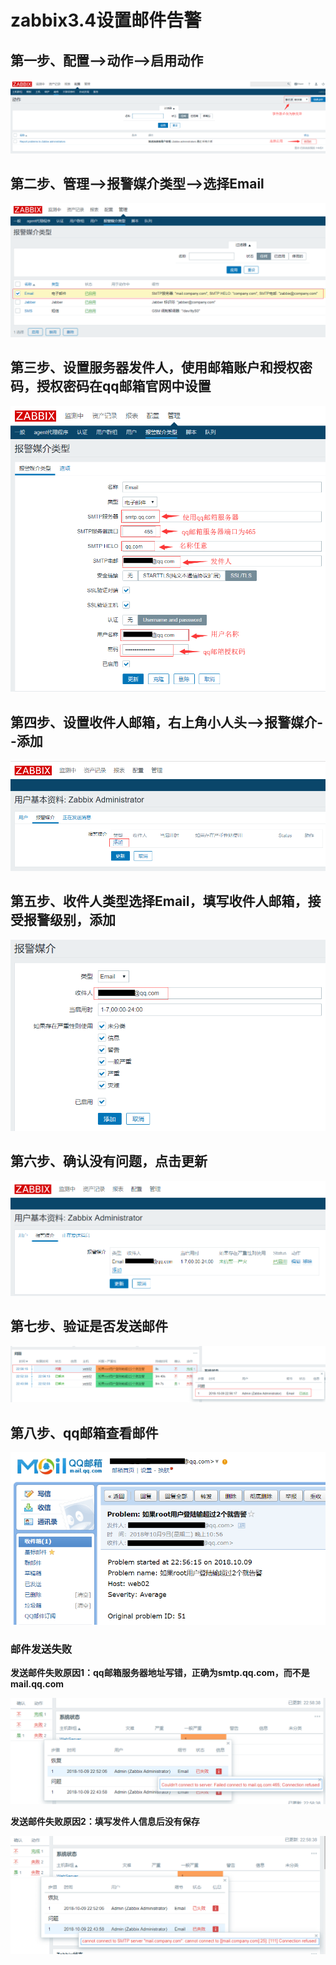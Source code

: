# zabbix3.4设置邮件告警

## 第一步、配置-->动作-->启用动作

![1](8.zabbix3.4设置邮件告警.assets/1.png)



## 第二步、管理-->报警媒介类型-->选择Email

![2](8.zabbix3.4设置邮件告警.assets/2.png)



## 第三步、设置服务器发件人，使用邮箱账户和授权密码，授权密码在qq邮箱官网中设置

![clipboard](8.zabbix3.4设置邮件告警.assets/clipboard.png)



## 第四步、设置收件人邮箱，右上角小人头-->报警媒介--添加

![4](8.zabbix3.4设置邮件告警.assets/4.png)



## 第五步、收件人类型选择Email，填写收件人邮箱，接受报警级别，添加

![clipboard](8.zabbix3.4设置邮件告警.assets/clipboard-9089175.png)



## 第六步、确认没有问题，点击更新

![5](8.zabbix3.4设置邮件告警.assets/5.png)



## 第七步、验证是否发送邮件

![6](8.zabbix3.4设置邮件告警.assets/6.png)



## 第八步、qq邮箱查看邮件

![7](8.zabbix3.4设置邮件告警.assets/7.png)





### 邮件发送失败

**发送邮件失败原因1：qq邮箱服务器地址写错，正确为smtp.qq.com，而不是mail.qq.com**

![7](8.zabbix3.4设置邮件告警.assets/7-9089435.png)



**发送邮件失败原因2：填写发件人信息后没有保存**

![8](8.zabbix3.4设置邮件告警.assets/8.png)

